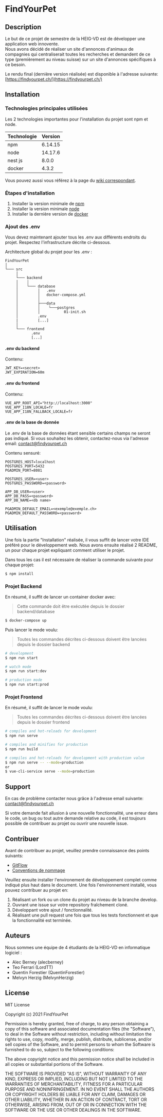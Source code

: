 # FindYourPet

## Description 

Le but de ce projet de semestre de la HEIG-VD est de développer une application web innovente.\
Nous avons décidé de réaliser un site d'annonces d'animaux de compagnies 
qui centraliserait toutes les recherches et demandent de ce type (premièrement au niveau suisse) 
sur un site d'annonces spécifiques à ce besoin.

Le rendu final (dernière version réalisée) est disponible à l'adresse suivante:\
[https://findyourpet.ch/](https://findyourpet.ch/)

## Installation

### Technologies principales utilisées

Les 2 technologies importantes pour l'installation du projet sont npm et node.

| Technologie | Version |
|-----|---------|
| npm | 6.14.15 |
| node | 14.17.6 |
| nest js | 8.0.0 |
| docker | 4.3.2 |

Vous pouvez aussi vous référez à la page du [wiki correspondant](https://github.com/FindYourPet-ch/FindYourPet/wiki/Choix-technologiques).

### Étapes d'installation

1. Installer la version minimale de [npm](https://docs.npmjs.com/getting-started)
2. Installer la version minimale [node](https://nodejs.org/en/download/)
3. Installer la dernière version de [docker](https://docs.docker.com/engine/install/)

### Ajout des .env

Vous devez maintenant ajouter tous les .env aux différents endroits du projet.
Respectez l'infrastructure décrite ci-dessous.

Architecture global du projet pour les _.env_ :
```
FindYourPet
│
└─── src
     │    
     └─── backend
     │    │
     │    └─── database
     │         │   .env
     │         │   docker-compose.yml
     │         │
     │         ├───data
     │         │    └───postgres
     │         │           01-init.sh
     │         .env
     |         [...]
     │    
     └─── frontend
            .env
            [...]
```

#### .env du backend

Contenu:
```
JWT_KEY=<secret>
JWT_EXPIRATION=60m
```

#### .env du frontend

Contenu:
```
VUE_APP_ROOT_API="http://localhost:3000"
VUE_APP_I18N_LOCALE=fr
VUE_APP_I18N_FALLBACK_LOCALE=fr
```


#### .env de la base de donnée
Le .env de la base de données étant sensible certains champs ne seront pas indiqué.
Si vous souhaitez les obtenir, contactez-nous via l'adresse email: contact@findyourpet.ch

Contenu sensuré:
```
POSTGRES_HOST=localhost
POSTGRES_PORT=5432
PGADMIN_PORT=8081

POSTGRES_USER=<user>
POSTGRES_PASSWORD=<password>

APP_DB_USER=<user>
APP_DB_PASS=<password>
APP_DB_NAME=<db name>

PGADMIN_DEFAULT_EMAIL=<exemple@exemple.ch>
PGADMIN_DEFAULT_PASSWORD=<password>
```

## Utilisation

Une fois la partie "Installation" réalisée, il vous suffit de lancer votre IDE préféré pour le développement web. 
Nous avons ensuite réalisé 2 README, un pour chaque projet expliquant comment utiliser le projet.

Dans tous les cas il est nécessaire de réaliser la commande suivante pour chaque projet:

```bash
$ npm install
```

### Projet Backend

En résumé, il suffit de lancer un container docker avec:
> Cette commande doit être exécutée depuis le dossier backend/database

```bash
$ docker-compose up
```

Puis lancer le mode voulu:
> Toutes les commandes décrites ci-dessous doivent être lancées depuis le dossier backend

```bash
# development
$ npm run start

# watch mode
$ npm run start:dev

# production mode
$ npm run start:prod
```

### Projet Frontend

En résumé, il suffit de lancer le mode voulu:
> Toutes les commandes décrites ci-dessous doivent être lancées depuis le dossier frontend

```bash
# compiles and hot-reloads for development
$ npm run serve

# compiles and minifies for production
$ npm run build

# compiles and hot-reloads for development with production value
$ npm run serve -- --mode=production
or
$ vue-cli-service serve --mode=production 
```

## Support

En cas de problème contacter nous grâce à l'adresse email suivante: contact@findyourpet.ch

Si votre demande fait allusion à une nouvelle fonctionnalité, une erreur dans le code, 
un bug ou tout autre demande relative au code, 
il est toujours possible de contribuer au projet ou ouvrir une nouvelle issue.

## Contribuer

Avant de contribuer au projet, veuillez prendre connaissance des points suivants:

* [GitFlow](https://github.com/FindYourPet-ch/FindYourPet/wiki/Workflow-Git)
* [Conventions de nommage](https://github.com/FindYourPet-ch/FindYourPet/wiki/Conventions-de-nommage)

Veuillez ensuite installer l'environement de développement complet comme indiqué plus haut dans le document. 
Une fois l'environnement installé, vous pouvez contribuer au projet en:

1. Réalisant un fork ou un clone du projet au niveau de la branche develop.
2. Ouvrant une issue sur votre repository fraîchement cloné.
3. Développant votre ajout / fonctionnalité.
4. Réalisant une pull request une fois que tous les tests fonctionnent et que la fonctionnalité est terminée.

## Auteurs

Nous sommes une équipe de 4 étudiants de la HEIG-VD en informatique logiciel :

- Alec Berney (alecberney)
- Teo Ferrari (LordTT)
- Quentin Forestier (QuentinForestier)
- Melvyn Herzig (MelvynHerzig)

## License

MIT License

Copyright (c) 2021 FindYourPet

Permission is hereby granted, free of charge, to any person obtaining a copy
of this software and associated documentation files (the "Software"), to deal
in the Software without restriction, including without limitation the rights
to use, copy, modify, merge, publish, distribute, sublicense, and/or sell
copies of the Software, and to permit persons to whom the Software is
furnished to do so, subject to the following conditions:

The above copyright notice and this permission notice shall be included in all
copies or substantial portions of the Software.

THE SOFTWARE IS PROVIDED "AS IS", WITHOUT WARRANTY OF ANY KIND, EXPRESS OR
IMPLIED, INCLUDING BUT NOT LIMITED TO THE WARRANTIES OF MERCHANTABILITY,
FITNESS FOR A PARTICULAR PURPOSE AND NONINFRINGEMENT. IN NO EVENT SHALL THE
AUTHORS OR COPYRIGHT HOLDERS BE LIABLE FOR ANY CLAIM, DAMAGES OR OTHER
LIABILITY, WHETHER IN AN ACTION OF CONTRACT, TORT OR OTHERWISE, ARISING FROM,
OUT OF OR IN CONNECTION WITH THE SOFTWARE OR THE USE OR OTHER DEALINGS IN THE
SOFTWARE.

